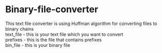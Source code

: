 # Binary-file-converter</br>
This text file converter is using Huffman algorithm for converting files to binary chains</br>
text_file - this is your text file which you want to convert</br>
prefixes - this is the file that contains prefixes</br>
bin_file - this is your binary file


